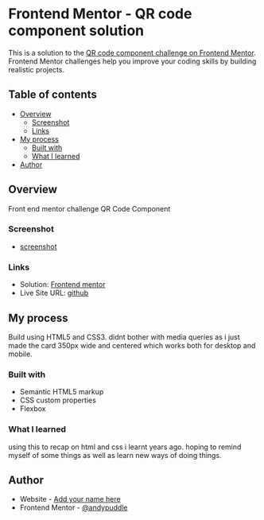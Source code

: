 # Frontend Mentor - QR code component solution

This is a solution to the [QR code component challenge on Frontend Mentor](https://www.frontendmentor.io/challenges/qr-code-component-iux_sIO_H). Frontend Mentor challenges help you improve your coding skills by building realistic projects.

## Table of contents

- [Overview](#overview)
  - [Screenshot](#screenshot)
  - [Links](#links)
- [My process](#my-process)
  - [Built with](#built-with)
  - [What I learned](#what-i-learned)
- [Author](#author)

## Overview

Front end mentor challenge QR Code Component

### Screenshot

- [screenshot](/qr-code-component/blob/main/Screenshot%202022-03-16%20182948.jpg)

### Links
- Solution: [Frontend mentor](https://www.frontendmentor.io/solutions/qr-code-component-QHAgw9bor)
- Live Site URL: [github](https://andypuddle.github.io/qr-code-component/)

## My process

Build using HTML5 and CSS3. didnt bother with media queries as i just made the card 350px wide and centered which works both for desktop and mobile.

### Built with

- Semantic HTML5 markup
- CSS custom properties
- Flexbox

### What I learned

using this to recap on html and css i learnt years ago. hoping to remind myself of some things as well as learn new ways of doing things.

## Author

- Website - [Add your name here](https://www.your-site.com)
- Frontend Mentor - [@andypuddle](https://www.frontendmentor.io/profile/andypuddle)
